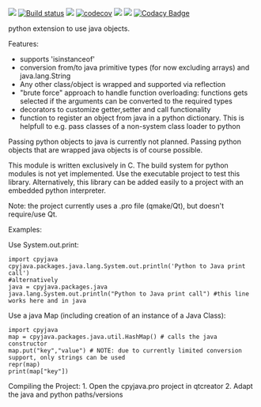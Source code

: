 ![](https://travis-ci.org/m-g-90/cpyjava.svg?branch=master) [![Build status](https://ci.appveyor.com/api/projects/status/ce7afnnx892q5rl0/branch/master?svg=true)](https://ci.appveyor.com/project/m-g-90/cpyjava/branch/master) ![](https://scan.coverity.com/projects/13312/badge.svg) [![codecov](https://codecov.io/gh/m-g-90/cpyjava/branch/master/graph/badge.svg)](https://codecov.io/gh/m-g-90/cpyjava) ![](https://img.shields.io/github/tag/m-g-90/cpyjava.svg) ![](https://img.shields.io/github/license/m-g-90/cpyjava.svg) [![Codacy Badge](https://api.codacy.com/project/badge/Grade/2410def413924018a31c088d65ff5e5e)](https://www.codacy.com/app/m-g-90/cpyjava?utm_source=github.com&amp;utm_medium=referral&amp;utm_content=m-g-90/cpyjava&amp;utm_campaign=Badge_Grade)


python extension to use java objects.

Features:
  - supports 'isinstanceof'
  - conversion from/to java primitive types (for now excluding arrays) and java.lang.String
  - Any other class/object is wrapped and supported via reflection 
  - "brute force" approach to handle function overloading: functions gets selected if the arguments can be converted to the required types
  - decorators to customize getter,setter and call functionality
  - function to register an object from java in a python dictionary. This is helpfull to e.g. pass classes of a non-system class loader to python
  
Passing python objects to java is currently not planned. Passing python objects that are wrapped java objects is of course possible.

This module is written exclusively in C. The build system for python modules is not yet implemented. Use the executable project to test this library. Alternatively, this library can be added easily to a project with an embedded python interpreter. 

Note: the project currently uses a .pro file (qmake/Qt), but doesn't require/use Qt.

Examples:


  Use System.out.print:
    
    import cpyjava
    cpyjava.packages.java.lang.System.out.println('Python to Java print call')
    #alternatively
    java = cpyjava.packages.java
    java.lang.System.out.println("Python to Java print call") #this line works here and in java
    
    
 Use a java Map (including creation of an instance of a Java Class):
    
    import cpyjava
    map = cpyjava.packages.java.util.HashMap() # calls the java constructor
    map.put("key","value") # NOTE: due to currently limited conversion support, only strings can be used
    repr(map)
    print(map["key"])

  
  Compiling the Project:
    1. Open the cpyjava.pro project in qtcreator
    2. Adapt the java and python paths/versions 
   
